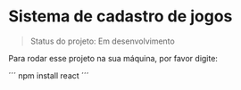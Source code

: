 # Sistema de cadastro de jogos

> Status do projeto: Em desenvolvimento 

Para rodar esse projeto na sua máquina, por favor digite:

´´´
npm install react
´´´
